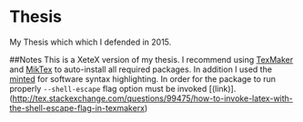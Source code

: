 # Thesis
My Thesis which which I defended in 2015.

##Notes
This is a XeteX version of my thesis. I recommend using [TexMaker](http://www.xm1math.net/texmaker/) and [MikTex](http://miktex.org/) to auto-install all required packages. In addition I used the [minted](https://www.ctan.org/tex-archive/macros/latex/contrib/minted?lang=en) for software syntax highlighting. In order for the package to run properly `--shell-escape` flag option must be invoked [(link)].(http://tex.stackexchange.com/questions/99475/how-to-invoke-latex-with-the-shell-escape-flag-in-texmakerx)
